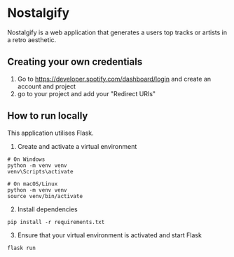  # Nostalgify
 Nostalgify is a web application that generates a users top tracks or artists in a retro aesthetic. 

 ## Creating your own credentials
 1. Go to https://developer.spotify.com/dashboard/login and create an account and  project
 2. go to your project and add your "Redirect URIs" 

 ## How to run locally
 This application utilises Flask. 
 1. Create and activate a virtual environment
```
# On Windows
python -m venv venv
venv\Scripts\activate

# On macOS/Linux
python -m venv venv
source venv/bin/activate
```
  2. Install dependencies
  ```
  pip install -r requirements.txt
  ```
  3. Ensure that your virtual environment is activated and start Flask
  ```
  flask run
  ```
